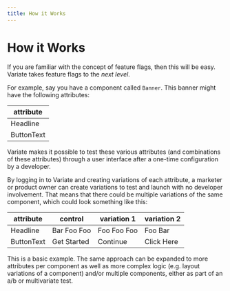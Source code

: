 ```yaml
---
title: How it Works
---
```


# How it Works
If you are familiar with the concept of feature flags, then this will be easy. Variate takes feature flags to the _next level_.

For example, say you have a component called `Banner`. This banner might have the following attributes: 

attribute|
--|
Headline|
ButtonText|

Variate makes it possible to test these various attributes (and combinations of these attributes) through a user interface after a one-time configuration by a developer. 

By logging in to Variate and creating variations of each attribute, a marketer or product owner can create variations to test and launch with no developer involvement. That means that there could be multiple variations of the same component, which could look something like this: 

attribute | control | variation 1 | variation 2
--|--|--|--
Headline| Bar Foo Foo | Foo Foo Foo | Foo Bar |
ButtonText| Get Started | Continue | Click Here| 

This is a basic example. The same approach can be expanded to more attributes per component as well as more complex logic (e.g. layout variations of a component) and/or multiple components, either as part of an a/b or multivariate test. 
